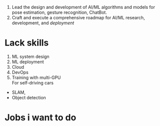   
1.  Lead the design and development of AI/ML algorithms and models for pose estimation, gesture recognition, ChatBot.  
2. Craft and execute a comprehensive roadmap for AI/ML research, development, and *deployment*  
  
  
  
# Lack skills  
1. ML system design  
2. ML deployment  
3. Cloud  
4. DevOps  
5. Training with multi-GPU  
For self-driving cars  
- SLAM,   
- Object detection  
  
  
# Jobs i want to do   
  
  
  
  
  
  
  
  
  
  
  
  
  
  
  
  
  
  
  
  
  
  
  
  
  
  
  
  
  
  
  
  
  
  
  
  
